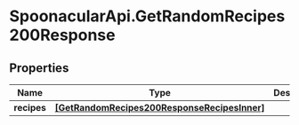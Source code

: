 # SpoonacularApi.GetRandomRecipes200Response

## Properties

Name | Type | Description | Notes
------------ | ------------- | ------------- | -------------
**recipes** | [**[GetRandomRecipes200ResponseRecipesInner]**](GetRandomRecipes200ResponseRecipesInner.md) |  | 


